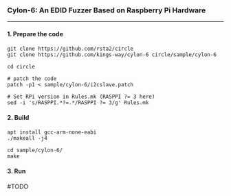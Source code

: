 ### Cylon-6: An EDID Fuzzer Based on Raspberry Pi Hardware

---

#### 1. Prepare the code

	git clone https://github.com/rsta2/circle
	git clone https://github.com/kings-way/cylon-6 circle/sample/cylon-6
	
	cd circle

	# patch the code
	patch -p1 < sample/cylon-6/i2cslave.patch

	# Set RPi version in Rules.mk (RASPPI ?= 3 here)
	sed -i 's/RASPPI.*?=.*/RASPPI ?= 3/g' Rules.mk


#### 2. Build
	
	apt install gcc-arm-none-eabi
	./makeall -j4
	
	cd sample/cylon-6/
	make


#### 3. Run
 #TODO
